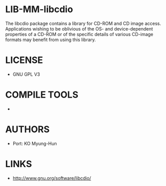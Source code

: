LIB-MM-libcdio
==============

The libcdio package contains a library for CD-ROM and CD image access. Applications wishing to be oblivious of the OS- and device-dependent properties of a CD-ROM or of the specific details of various CD-image formats may benefit from using this library. 

LICENSE
===============
* GNU GPL V3

COMPILE TOOLS
===============
* 

AUTHORS
===============
* Port: KO Myung-Hun

LINKS
===============
* http://www.gnu.org/software/libcdio/
